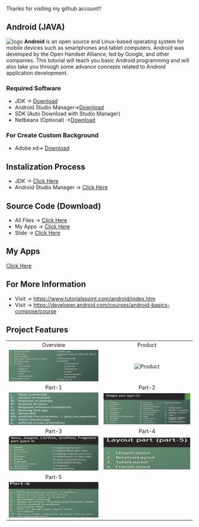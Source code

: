 Thanks for visiting my github account!!
## Android (JAVA)

![logo](https://assets.stickpng.com/images/613098fd48f1e30004910189.png)
**Android** is an open source and Linux-based operating system for mobile devices such as smartphones and tablet computers. Android was developed by the Open Handset Alliance, led by Google, and other companies. This tutorial will teach you basic Android programming and will also take you through some advance concepts related to Android application development.

### Required Software 
- JDK -> [Download](https://www.oracle.com/java/technologies/downloads/#jdk21-windows)
- Android Studio Manager->[Download](https://developer.android.com/studio?gclid=CjwKCAiA_aGuBhACEiwAly57MUzgkiuKNDZDONVUh68zhr_aXqzRxIqK-VLE721HiNpV4DCBdvhPUxoCiQIQAvD_BwE&gclsrc=aw.ds)
- SDK (Auto Download with Studio Manager)
- Netbeans (Optional) ->[Download](https://www.apache.org/dyn/closer.lua/netbeans/netbeans-installers/20/Apache-NetBeans-20r1-bin-windows-x64.exe)

### For Create Custom Background 
- Adobe xd-> [Download](https://getintopc.com/softwares/development/adobe-xd-cc-2022-free-download/?id=000464023214)

## Instalization Process
- JDK -> [Click Here](https://www.youtube.com/watch?v=QKKdrgGQljA&list=PLgH5QX0i9K3p9xzYLFGdfYliIRBLVDRV5&index=4)
- Android Studio Manager -> [Click Here](https://www.youtube.com/watch?v=7nae6RM9we0&list=PLgH5QX0i9K3p9xzYLFGdfYliIRBLVDRV5&index=5)

## Source Code (Download)
- All Files -> [Click Here](https://learnwithfair.github.io/html-template-ecommerce-electro-master/)
- My Apps -> [Click Here](https://mega.nz/file/MONFxLoQ#p_juwz6HxkkmMzhNHQJszPFbYn8_tv0HXI1UO9UEN4I)
- Slide -> [Click Here](https://mega.nz/file/RP9CQJyD#fEMtA6zuI6Py57f9sdcZloebBxD1HIOv5Qm_hX1sFdo)

## My Apps
[Click Here](https://mega.nz/file/MONFxLoQ#p_juwz6HxkkmMzhNHQJszPFbYn8_tv0HXI1UO9UEN4I)

## For More Information
- Visit -> https://www.tutorialspoint.com/android/index.htm
- Visit -> https://developer.android.com/courses/android-basics-compose/course

## Project Features

|   |   |
|:---:|:---:|
|Overview|Product|
|![overview](https://github.com/learnwithfair/android-programs/blob/main/screenshot/overview.png)|![Product](https://github.com/learnwithfair/html-template-ecommerce-electro-master/assets/103452668/0de8d398-c320-4efc-84d9-ac58587705b5)|
|Part-1|Part-2|
|![Checkout](https://github.com/learnwithfair/android-programs/blob/main/screenshot/1.png)| ![Regular](https://github.com/learnwithfair/android-programs/blob/main/screenshot/2.png)|
|Part-3|Part-4|
|![Checkout](https://github.com/learnwithfair/android-programs/blob/main/screenshot/3.png)| ![Regular](https://github.com/learnwithfair/android-programs/blob/main/screenshot/4.png)|
|Part-5|
|![Checkout](https://github.com/learnwithfair/android-programs/blob/main/screenshot/5.png)|


